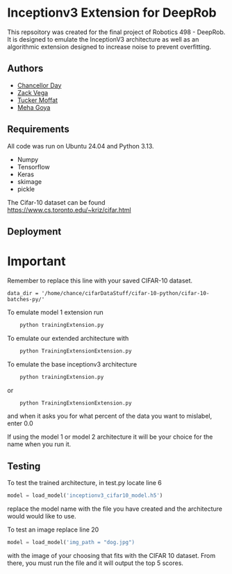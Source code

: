 
# Inceptionv3 Extension for DeepRob
This repsoitory was created for the final project of Robotics 498 - DeepRob. It is designed to emulate the InceptionV3 architecture as well as an algorithmic extension designed to increase noise to prevent overfitting. 


## Authors

- [Chancellor Day](dchance@umich.edu)
- [Zack Vega](zvega@umich.edu)
- [Tucker Moffat](moffatuc@umich.edu)
- [Meha Goya](mehag@umich.edu)






## Requirements
All code was run on Ubuntu 24.04 and Python 3.13.
- Numpy
- Tensorflow
- Keras
- skimage
- pickle

The Cifar-10 dataset can be found
https://www.cs.toronto.edu/~kriz/cifar.html

## Deployment


# Important
Remember to replace this line with your saved CIFAR-10 dataset. 
```
data_dir = '/home/chance/cifarDataStuff/cifar-10-python/cifar-10-batches-py/' 
```

To emulate model 1 extension run
```bash
    python trainingExtension.py
```

To emulate our extended architecture with 
```bash
    python TrainingExtensionExtension.py
```

To emulate the base inceptionv3 architecture 
```bash
    python trainingExtension.py
```
or
```bash
    python TrainingExtensionExtension.py
```
and when it asks you for what percent of the data you want to mislabel, enter 0.0

If using the model 1 or model 2 architecture it will be your choice for the name when you run it.

## Testing
To test the trained architecture, in test.py locate line 6
```python
model = load_model('inceptionv3_cifar10_model.h5')
```

replace the model name with the file you have created and the architecture would would like to use. 

To test an image replace line 20
```python
model = load_model('img_path = "dog.jpg")
```
with the image of your choosing that fits with the CIFAR 10 dataset.
From there, you must run the file and it will output the top 5 scores.  


